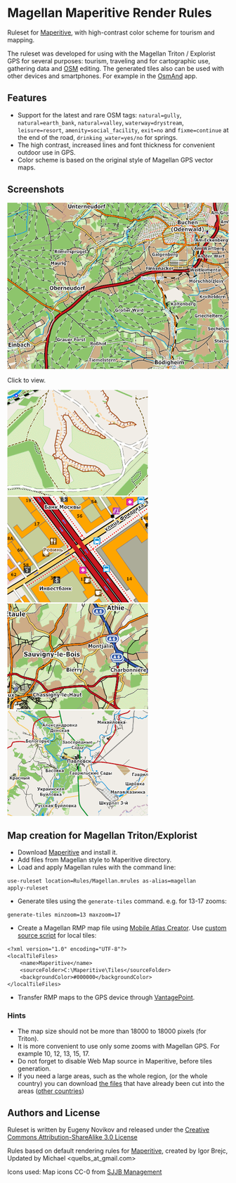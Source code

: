 # Magellan Maperitive Render Rules

Ruleset for [Maperitive](http://maperitive.net/), with high-contrast color scheme for tourism and mapping.

The ruleset was developed for using with the Magellan Triton / Explorist GPS for several purposes: tourism, traveling and for cartographic use, gathering data and [OSM](http://www.openstreetmap.org/) editing. The generated tiles also can be used with other devices and smartphones. For example in the [OsmAnd](http://osmand.net/) app.

## Features

* Support for the latest and rare OSM tags: `natural=gully`, `natural=earth_bank`, `natural=valley`, `waterway=drystream`, `leisure=resort`, `amenity=social_facility`, `exit=no` and `fixme=continue` at the end of the road, `drinking_water=yes/no` for springs.
* The high contrast, increased lines and font thickness for convenient outdoor use in GPS.
* Color scheme is based on the original style of Magellan GPS vector maps.

## Screenshots

![zoom 13](/Screenshots/a.png?raw=true "13 zoom")

Click to view.

[![zoom 15](/Screenshots/b-th.png)](/Screenshots/b.png) [![zoom 17](/Screenshots/c-th.png)](/Screenshots/c.png)
[![zoom 12](/Screenshots/e-th.png)](/Screenshots/e.png) [![zoom 10](/Screenshots/f-th.png)](/Screenshots/f.png)


## Map creation for Magellan Triton/Explorist

* Download [Maperitive](http://maperitive.net) and install it.
* Add files from Magellan style to Maperitive directory.
* Load and apply Magellan rules with the command line:

```
use-ruleset location=Rules/Magellan.mrules as-alias=magellan
apply-ruleset
```

* Generate tiles using the `generate-tiles` command. e.g. for 13-17 zooms:
```
generate-tiles minzoom=13 maxzoom=17
```

* Create a Magellan RMP map file using [Mobile Atlas Creator](http://mobac.sourceforge.net/). Use [custom source script](http://mobac.sourceforge.net/wiki/index.php/Custom_XML_Map_Sources) for local tiles:

```
<?xml version="1.0" encoding="UTF-8"?>
<localTileFiles>
	<name>Maperitive</name>
	<sourceFolder>C:\Maperitive\Tiles</sourceFolder>
	<backgroundColor>#000000</backgroundColor>
</localTileFiles>
```

* Transfer RMP maps to the GPS device through [VantagePoint](http://www.magellangps.com/Store/VantagePoint_Software/VantagePoint).

### Hints

* The map size should not be more than 18000 to 18000 pixels (for Triton).
* It is more convenient to use only some zooms with Magellan GPS. For example 10, 12, 13, 15, 17.
* Do not forget to disable Web Map source in Maperitive, before tiles generation.
* If you need a large areas, such as the whole region, (or the whole country) you can download [the files](http://gis-lab.info/projects/osm_dump/) that have already been cut  into the areas ([other countries](http://download.geofabrik.de/))

## Authors and License

Ruleset is written by Eugeny Novikov and released under the [Creative Commons Attribution-ShareAlike 3.0 License](http://creativecommons.org/licenses/by-sa/3.0/)

Rules based on default rendering rules for [Maperitive](http://maperitive.net), created by Igor Brejc, Updated by Michael <quelbs_at_gmail.com>

Icons used: Map icons CC-0 from [SJJB Management](http://www.sjjb.co.uk/mapicons)
